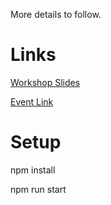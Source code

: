 More details to follow.

# Links
[Workshop Slides](http://bit.ly/2G6ymLt)

[Event Link](http://bit.ly/2Hwhazs)

# Setup
npm install

npm run start

